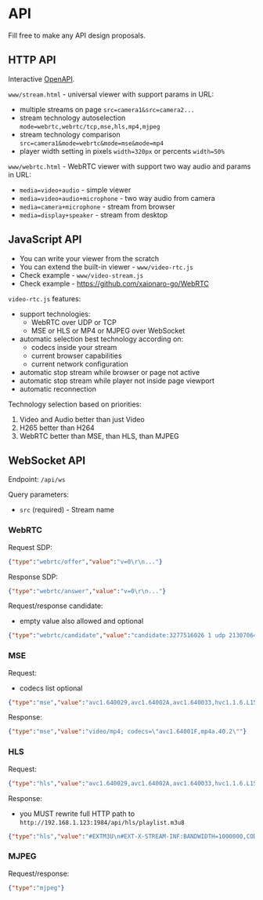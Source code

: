 # API

Fill free to make any API design proposals.

## HTTP API

Interactive [OpenAPI](https://alexxit.github.io/go2rtc/api/).

`www/stream.html` - universal viewer with support params in URL:

- multiple streams on page `src=camera1&src=camera2...`
- stream technology autoselection `mode=webrtc,webrtc/tcp,mse,hls,mp4,mjpeg`
- stream technology comparison `src=camera1&mode=webrtc&mode=mse&mode=mp4`
- player width setting in pixels `width=320px` or percents `width=50%`

`www/webrtc.html` - WebRTC viewer with support two way audio and params in URL:

- `media=video+audio` - simple viewer
- `media=video+audio+microphone` - two way audio from camera
- `media=camera+microphone` - stream from browser
- `media=display+speaker` - stream from desktop

## JavaScript API

- You can write your viewer from the scratch
- You can extend the built-in viewer - `www/video-rtc.js`
- Check example - `www/video-stream.js`
- Check example - https://github.com/xaionaro-go/WebRTC

`video-rtc.js` features:

- support technologies:
    - WebRTC over UDP or TCP
    - MSE or HLS or MP4 or MJPEG over WebSocket
- automatic selection best technology according on:
    - codecs inside your stream
    - current browser capabilities
    - current network configuration
- automatic stop stream while browser or page not active
- automatic stop stream while player not inside page viewport
- automatic reconnection

Technology selection based on priorities:

1. Video and Audio better than just Video
2. H265 better than H264
3. WebRTC better than MSE, than HLS, than MJPEG

## WebSocket API

Endpoint: `/api/ws`

Query parameters:

- `src` (required) - Stream name

### WebRTC

Request SDP:

```json
{"type":"webrtc/offer","value":"v=0\r\n..."}
```

Response SDP:

```json
{"type":"webrtc/answer","value":"v=0\r\n..."}
```

Request/response candidate:

- empty value also allowed and optional

```json
{"type":"webrtc/candidate","value":"candidate:3277516026 1 udp 2130706431 192.168.1.123 54321 typ host"}
```

### MSE

Request:

- codecs list optional

```json
{"type":"mse","value":"avc1.640029,avc1.64002A,avc1.640033,hvc1.1.6.L153.B0,mp4a.40.2,mp4a.40.5,flac,opus"}
```

Response:

```json
{"type":"mse","value":"video/mp4; codecs=\"avc1.64001F,mp4a.40.2\""}
```

### HLS

Request:

```json
{"type":"hls","value":"avc1.640029,avc1.64002A,avc1.640033,hvc1.1.6.L153.B0,mp4a.40.2,mp4a.40.5,flac"}
```

Response:

- you MUST rewrite full HTTP path to `http://192.168.1.123:1984/api/hls/playlist.m3u8`

```json
{"type":"hls","value":"#EXTM3U\n#EXT-X-STREAM-INF:BANDWIDTH=1000000,CODECS=\"avc1.64001F,mp4a.40.2\"\nhls/playlist.m3u8?id=DvmHdd9w"}
```

### MJPEG

Request/response:

```json
{"type":"mjpeg"}
```
